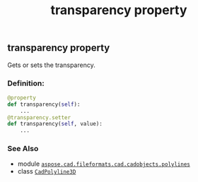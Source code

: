﻿---
title: transparency property
second_title: Aspose.CAD for Python via .NET API References
description: 
type: docs
weight: 480
url: /aspose.cad.fileformats.cad.cadobjects.polylines/cadpolyline3d/transparency/
is_root: false
---

## transparency property


Gets or sets the transparency.
### Definition:
```python
@property
def transparency(self):
    ...
@transparency.setter
def transparency(self, value):
    ...
```

### See Also
* module [`aspose.cad.fileformats.cad.cadobjects.polylines`](../../)
* class [`CadPolyline3D`](/cad/python-net/aspose.cad.fileformats.cad.cadobjects.polylines/cadpolyline3d)
